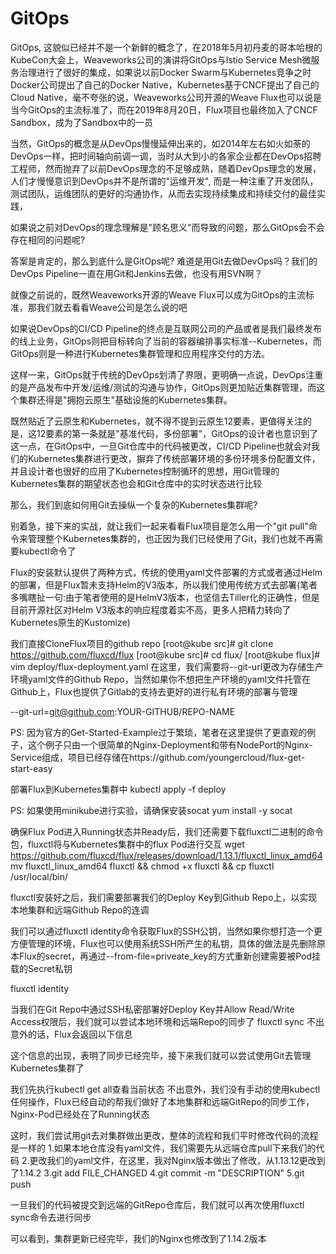 # GitOps

GitOps, 这貌似已经并不是一个新鲜的概念了，在2018年5月初丹麦的哥本哈根的KubeCon大会上，Weaveworks公司的演讲将GitOps与Istio Service Mesh微服务治理进行了很好的集成，如果说以前Docker Swarm与Kubernetes竞争之时Docker公司提出了自己的Docker Native，Kubernetes基于CNCF提出了自己的Cloud Native，毫不夸张的说，Weaveworks公司开源的Weave Flux也可以说是当今GitOps的主流标准了，而在2019年8月20日，Flux项目也最终加入了CNCF Sandbox，成为了Sandbox中的一员

当然，GitOps的概念是从DevOps慢慢延伸出来的，如2014年左右如火如荼的DevOps一样，把时间轴向前调一调，当时从大到小的各家企业都在DevOps招聘工程师，然而抛弃了以前DevOps理念的不足够成熟，随着DevOps理念的发展，人们才慢慢意识到DevOps并不是所谓的"运维开发", 而是一种注重了开发团队，测试团队，运维团队的更好的沟通协作，从而去实现持续集成和持续交付的最佳实践，

如果说之前对DevOps的理念理解是"顾名思义"而导致的问题，那么GitOps会不会存在相同的问题呢?

答案是肯定的，那么到底什么是GitOps呢? 难道是用Git去做DevOps吗？我们的DevOps Pipeline一直在用Git和Jenkins去做，也没有用SVN啊？

就像之前说的，既然Weaveworks开源的Weave Flux可以成为GitOps的主流标准，那我们就去看看Weave公司是怎么说的吧

如果说DevOps的CI/CD Pipeline的终点是互联网公司的产品或者是我们最终发布的线上业务，GitOps则把目标转向了当前的容器编排事实标准--Kubernetes，而GitOps则是一种进行Kubernetes集群管理和应用程序交付的方法。

这样一来，GitOps就于传统的DevOps划清了界限，更明确一点说，DevOps注重的是产品发布中开发/运维/测试的沟通与协作，GitOps则更加贴近集群管理，而这个集群还得是"拥抱云原生"基础设施的Kubernetes集群。

既然贴近了云原生和Kubernetes，就不得不提到云原生12要素，更值得关注的是，这12要素的第一条就是"基准代码，多份部署"，GitOps的设计者也意识到了这一点，在GitOps中，一旦Git仓库中的代码被更改，CI/CD Pipeline也就会对我们的Kubernetes集群进行更改，摒弃了传统部署环境的多份环境多份配置文件，并且设计者也很好的应用了Kubernetes控制循环的思想，用Git管理的Kubernetes集群的期望状态也会和Git仓库中的实时状态进行比较

那么，我们到底如何用Git去操纵一个复杂的Kubernetes集群呢?

别着急，接下来的实战，就让我们一起来看看Flux项目是怎么用一个"git pull"命令来管理整个Kubernetes集群的，也正因为我们已经使用了Git，我们也就不再需要kubectl命令了

Flux的安装默认提供了两种方式，传统的使用yaml文件部署的方式或者通过Helm的部署，但是Flux暂未支持Helm的V3版本，所以我们使用传统方式去部署(笔者多嘴瞎扯一句:由于笔者使用的是HelmV3版本，也坚信去Tiller化的正确性，但是目前开源社区对Helm V3版本的响应程度着实不高，更多人把精力转向了Kubernetes原生的Kustomize)

我们直接CloneFlux项目的github repo
[root@kube src]# git clone https://github.com/fluxcd/flux
[root@kube src]# cd flux/
[root@kube flux]# vim deploy/flux-deployment.yaml
在这里，我们需要将--git-url更改为存储生产环境yaml文件的Github Repo，当然如果你不想把生产环境的yaml文件托管在Github上，Flux也提供了Gitlab的支持去更好的进行私有环境的部署与管理

--git-url=git@github.com:YOUR-GITHUB/REPO-NAME

PS: 因为官方的Get-Started-Example过于繁琐，笔者在这里提供了更直观的例子，这个例子只由一个很简单的Nginx-Deployment和带有NodePort的Nginx-Service组成，项目已经存储在https://github.com/youngercloud/flux-get-start-easy

部署Flux到Kubernetes集群中
kubectl apply -f deploy

PS: 如果使用minikube进行实验，请确保安装socat
yum install -y socat

确保Flux Pod进入Running状态并Ready后，我们还需要下载fluxctl二进制的命令包，fluxctl将与Kubernetes集群中的flux Pod进行交互
wget https://github.com/fluxcd/flux/releases/download/1.13.1/fluxctl_linux_amd64
mv fluxctl_linux_amd64 fluxctl && chmod +x fluxctl && cp fluxctl /usr/local/bin/

fluxctl安装好之后，我们需要部署我们的Deploy Key到Github Repo上，以实现本地集群和远端Github Repo的连调


我们可以通过fluxctl identity命令获取Flux的SSH公钥，当然如果你想打造一个更方便管理的环境，Flux也可以使用系统SSH所产生的私钥，具体的做法是先删除原本Flux的secret，再通过--from-file=priveate_key的方式重新创建需要被Pod挂载的Secret私钥

fluxctl identity

当我们在Git Repo中通过SSH私密部署好Deploy Key并Allow Read/Write Access权限后，我们就可以尝试本地环境和远端Repo的同步了
fluxctl sync
不出意外的话，Flux会返回以下信息

这个信息的出现，表明了同步已经完毕，接下来我们就可以尝试使用Git去管理Kubernetes集群了
 
我们先执行kubectl get all查看当前状态
不出意外，我们没有手动的使用kubectl任何操作，Flux已经自动的帮我们做好了本地集群和远端GitRepo的同步工作，Nginx-Pod已经处在了Running状态

这时，我们尝试用git去对集群做出更改，整体的流程和我们平时修改代码的流程是一样的
1.如果本地仓库没有yaml文件，我们需要先从远端仓库pull下来我们的代码
2.更改我们的yaml文件，在这里，我对Nginx版本做出了修改，从1.13.12更改到了1.14.2
3.git add FILE_CHANGED
4.git commit -m "DESCRIPTION"
5.git push

一旦我们的代码被提交到远端的GitRepo仓库后，我们就可以再次使用fluxctl sync命令去进行同步

可以看到，集群更新已经完毕，我们的Nginx也修改到了1.14.2版本

